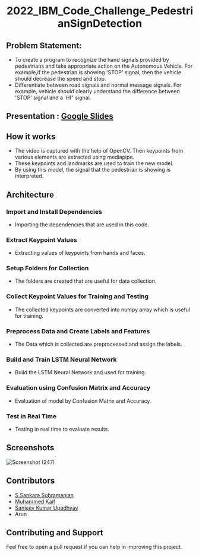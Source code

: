 <h1 align="center"> 2022_IBM_Code_Challenge_PedestrianSignDetection </h1>

## Problem Statement:
* To create a program to recognize the hand signals provided by pedestrians and take appropriate action on the Autonomous Vehicle. For example,if the pedestrian is showing 'STOP' signal, then the vehicle should decrease the speed and stop.
* Differentiate between road signals and normal message signals. For example, vehicle should clearly understand the difference between 'STOP' signal and a 'HI" signal.

## Presentation : [Google Slides](https://docs.google.com/presentation/d/176ZI5EOF0AXElZLJ9NnMTjSnmssYXgpPsXHF-5kVssk/edit?usp=sharing)

## How it works
* The video is captured with the help of OpenCV. Then keypoints from various elements are extracted using mediapipe.
* These keypoints and landmarks are used to train the new model.
* By using this model, the signal that the pedestrian is showing is interpreted.

## Architecture
### Import and Install Dependencies
* Importing the dependencies that are used in this code.

### Extract Keypoint Values
* Extracting values of keypoints from hands and faces.

### Setup Folders for Collection
* The folders are created that are useful for data collection.

### Collect Keypoint Values for Training and Testing
* The collected keypoints are converted into numpy array which is useful for training.

### Preprocess Data and Create Labels and Features
* The Data which is collected are preprocessed and assign the labels.

### Build and Train LSTM Neural Network
* Build the LSTM Neural Network and used for training.

### Evaluation using Confusion Matrix and Accuracy
* Evaluation of model by Confusion Matrix and Accuracy.

### Test in Real Time
* Testing in real time to evaluate results.

## Screenshots

![Screenshot (247)](https://user-images.githubusercontent.com/65020263/167144113-83698aea-febe-4e89-9dfb-f081d40bfb06.png)


## Contributors
* [S Sankara Subramanian](https://github.com/S-Sankara) 
* [Muhammed Kaif](https://github.com/m25kaif)
* [Sanjeev Kumar Upadhyay](https://github.com/Sanjeevkrup)
* Arun

## Contributing and Support

Feel free to open a pull request if you can help in improving this project.
